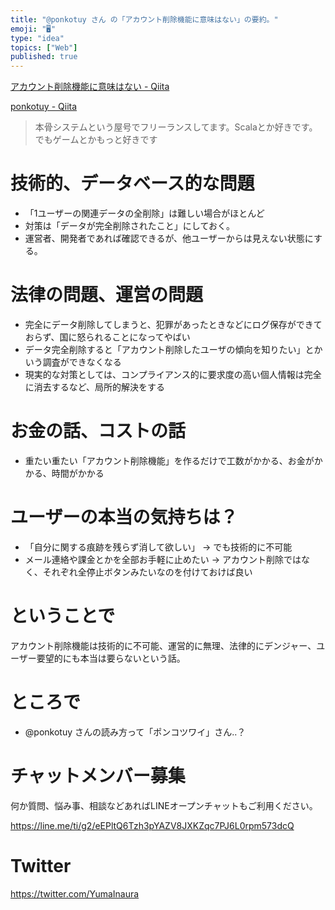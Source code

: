 ```yaml
---
title: "@ponkotuy さん の「アカウント削除機能に意味はない」の要約。"
emoji: "🖥"
type: "idea"
topics: ["Web"]
published: true
---
```


[アカウント削除機能に意味はない - Qiita](https://qiita.com/ponkotuy/items/6049388d564fb4385f4e)

[ponkotuy - Qiita](https://qiita.com/ponkotuy)

>本骨システムという屋号でフリーランスしてます。Scalaとか好きです。でもゲームとかもっと好きです


# 技術的、データベース的な問題

- 「1ユーザーの関連データの全削除」は難しい場合がほとんど
- 対策は「データが完全削除されたこと」にしておく。
- 運営者、開発者であれば確認できるが、他ユーザーからは見えない状態にする。

# 法律の問題、運営の問題

- 完全にデータ削除してしまうと、犯罪があったときなどにログ保存ができておらず、国に怒られることになってやばい
- データ完全削除すると「アカウント削除したユーザの傾向を知りたい」とかいう調査ができなくなる
- 現実的な対策としては、コンプライアンス的に要求度の高い個人情報は完全に消去するなど、局所的解決をする

# お金の話、コストの話

- 重たい重たい「アカウント削除機能」を作るだけで工数がかかる、お金がかかる、時間がかかる

# ユーザーの本当の気持ちは？

- 「自分に関する痕跡を残らず消して欲しい」 -> でも技術的に不可能
- メール連絡や課金とかを全部お手軽に止めたい -> アカウント削除ではなく、それぞれ全停止ボタンみたいなのを付けておけば良い

# ということで

アカウント削除機能は技術的に不可能、運営的に無理、法律的にデンジャー、ユーザー要望的にも本当は要らないという話。

# ところで

- @ponkotuy さんの読み方って「ポンコツワイ」さん‥？








<!-- Update From Qiita API -->

# チャットメンバー募集


何か質問、悩み事、相談などあればLINEオープンチャットもご利用ください。

https://line.me/ti/g2/eEPltQ6Tzh3pYAZV8JXKZqc7PJ6L0rpm573dcQ





# Twitter


https://twitter.com/YumaInaura


<!-- Update From Qiita API -->


